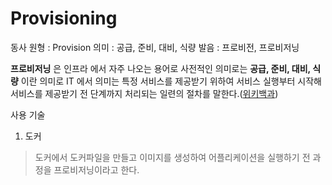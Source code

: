 # Provisioning

동사 원형 : Provision
의미  : 공급, 준비, 대비, 식량
발음 : 프로비전, 프로비저닝

**프로비저닝** 은 인프라 에서 자주 나오는 용어로 사전적인 의미로는 **공급, 준비, 대비, 식량** 이란 의미로 IT 에서 의미는 특정 서비스를 제공받기 위하여 서비스 실행부터 시작해 서비스를 제공받기 전 단계까지 처리되는 일련의 절차를 말한다.([위키백과](https://ko.wikipedia.org/wiki/%ED%94%84%EB%A1%9C%EB%B9%84%EC%A0%80%EB%8B%9D))

사용 기술
1. 도커
> 도커에서 도커파일을 만들고 이미지를 생성하여 어플리케이션을 실행하기 전 과정을 프로비저닝이라고 한다. 
